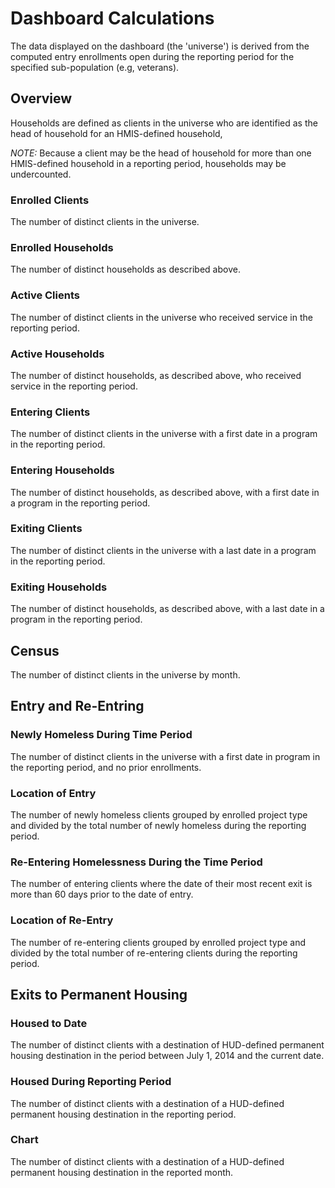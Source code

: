 # Dashboard Calculations

The data displayed on the dashboard (the 'universe') is derived from the computed entry enrollments
open during the reporting period for the specified sub-population (e.g, veterans).

## Overview

Households are defined as clients in the universe who are identified as the head of household for
an HMIS-defined household,

*NOTE:* Because a client may be the head of household for more than one HMIS-defined household
in a reporting period, households may be undercounted.

### Enrolled Clients

The number of distinct clients in the universe.

### Enrolled Households

The number of distinct households as described above.

### Active Clients

The number of distinct clients in the universe who received service in the reporting period.

### Active Households

The number of distinct households, as described above, who received service in the reporting period.

### Entering Clients

The number of distinct clients in the universe with a first date in a program in the reporting
period.

### Entering Households

The number of distinct households, as described above, with a first date in a program in the
reporting period.

### Exiting Clients

The number of distinct clients in the universe with a last date in a program in the reporting
period.

### Exiting Households

The number of distinct households, as described above, with a last date in a program in the
reporting period.

## Census

The number of distinct clients in the universe by month.

## Entry and Re-Entring

### Newly Homeless During Time Period

The number of distinct clients in the universe with a first date in program in the reporting
period, and no prior enrollments.

### Location of Entry

The number of newly homeless clients grouped by enrolled project type and divided by the total
number of newly homeless during the reporting period.
 
### Re-Entering Homelessness During the Time Period

The number of entering clients where the date of their most recent exit is more than 60 days
prior to the date of entry.

### Location of Re-Entry

The number of re-entering clients grouped by enrolled project type and divided by the total
number of re-entering clients during the reporting period.

## Exits to Permanent Housing

### Housed to Date

The number of distinct clients with a destination of  HUD-defined permanent housing destination
in the period between July 1, 2014 and the current date.

### Housed During Reporting Period

The number of distinct clients with a destination of a HUD-defined permanent housing destination
in the reporting period.

### Chart

The number of distinct clients with a destination of a HUD-defined permanent housing destination
in the reported month.